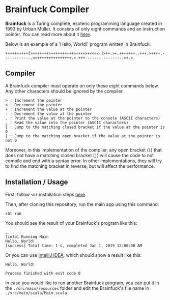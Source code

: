 # Brainfuck Compiler

**Brainfuck** is a Turing complete, esoteric programming language created in 1993 by Urban Müller. It consists of only eight commands and an instruction pointer. You can read more about it [here](https://en.wikipedia.org/wiki/Brainfuck).

Below is an example of a 'Hello, World!' program written in Brainfuck:

```brainfuck
++++++++++[>+++++++>++++++++++>++++>+<<<<-]>++.>+.+++++++..+++.>++++.------------.<<+++++++++++++++.>.+++.------.--------.>+.>.
```

## Compiler

A Brainfuck compiler must operate on only these eight commands below. Any other characters should be ignored by the compiler.

```
> : Increment the pointer
< : Decrement the pointer
+ : Increment the value at the pointer
- : Decrement the value at the pointer
. : Print the value at the pointer to the console (ASCII characters)
, : Read the value into the pointer (ASCII characters)
[ : Jump to the matching closed bracket if the value at the pointer is 0
] : Jump to the matching open bracket if the value at the pointer is not 0
```

Moreover, in this implementation of the compiler, any open bracket (`[`) that does not have a matching closed bracket (`]`) will cause the code to not compile and end with a syntax error. In other implementations, they will try to find the matching bracket in reverse, but will affect the performance.

## Installation / Usage

First, follow `sbt` installation steps [here](https://www.scala-sbt.org/1.0/docs/Setup.html).

Then, after cloning this repository, run the main app using this command:

```sh
sbt run
```

You should see the result of your Brainfuck's program like this:

```
...
[info] Running Main
Hello, World!
[success] Total time: 1 s, completed Jan 1, 2019 12:00:00 AM
```

Or you can use [IntelliJ IDEA](https://www.jetbrains.com/idea/), which should show a result like this:

```
Hello, World!

Process finished with exit code 0
```

In case you would like to run another Brainfuck program, you can put it in the `./src/main/resources` folder and edit the Brainfuck's file name in `./src/main/scala/Main.scala`
